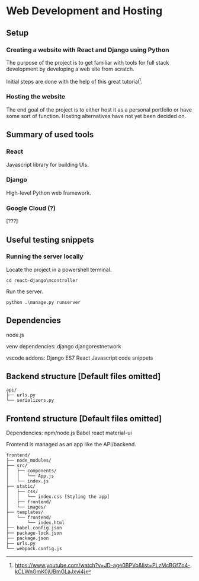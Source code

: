 # Web Development and Hosting

## Setup

### Creating a website with React and Django using Python
 
The purpose of the project is to get familiar with tools for full stack development by developing a web site from scratch.

Initial steps are done with the help of this great tutorial[^1].

### Hosting the website

The end goal of the project is to either host it as a personal portfolio or have some sort of function. Hosting alternatives have not yet been decided on.


## Summary of used tools

### React

Javascript library for building UIs.

### Django

High-level Python web framework.

### Google Cloud (?)

[???]


## Useful testing snippets

### Running the server locally

Locate the project in a powershell terminal.

```
cd react-django\mcontroller
```

Run the server.

```
python .\manage.py runserver
```


## Dependencies

node.js

venv dependencies:
django
djangorestnetwork

vscode addons:
Django
ES7 React
Javascript code snippets

## Backend structure [Default files omitted]

```
api/  
├── urls.py  
└── serializers.py  
```

## Frontend structure [Default files omitted]

Dependencies:
npm/node.js
Babel
react
material-ui

Frontend is managed as an app like the API/backend.

```
frontend/  
├── node_modules/  
├── src/  
│   ├── components/  
│   │   └── App.js  
│   └── index.js  
├── static/  
│   ├── css/  
│   │   └── index.css [Styling the app]  
│   ├── frontend/  
│   └── images/  
├── templates/  
│   └── frontend/  
│       └── index.html  
├── babel.config.json  
├── package-lock.json  
├── package.json  
├── urls.py  
└── webpack.config.js  
```

[^1]: https://www.youtube.com/watch?v=JD-age0BPVo&list=PLzMcBGfZo4-kCLWnGmK0jUBmGLaJxvi4j    
